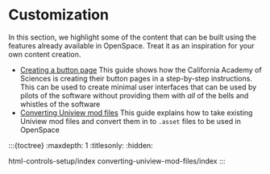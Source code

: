 # Customization
In this section, we highlight some of the content that can be built using the features already available in OpenSpace. Treat it as an inspiration for your own content creation.
  - [Creating a button page](html-controls-setup/index)
    This guide shows how the California Academy of Sciences is creating their button pages in a step-by-step instructions. This can be used to create minimal user interfaces that can be used by pilots of the software without providing them with _all_ of the bells and whistles of the software
  - [Converting Uniview mod files](converting-uniview-mod-files/index)
    This guide explains how to take existing Uniview mod files and convert them in to `.asset` files to be used in OpenSpace


:::{toctree}
:maxdepth: 1
:titlesonly:
:hidden:

html-controls-setup/index
converting-uniview-mod-files/index
:::
